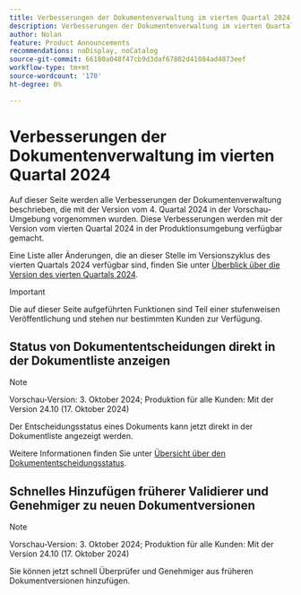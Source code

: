 ```yaml
---
title: Verbesserungen der Dokumentenverwaltung im vierten Quartal 2024
description: Verbesserungen der Dokumentenverwaltung im vierten Quartal 2024
author: Nolan
feature: Product Announcements
recommendations: noDisplay, noCatalog
source-git-commit: 66180a048f47cb9d3daf67882d41084ad4873eef
workflow-type: tm+mt
source-wordcount: '170'
ht-degree: 0%

---
```


# Verbesserungen der Dokumentenverwaltung im vierten Quartal 2024

Auf dieser Seite werden alle Verbesserungen der Dokumentenverwaltung beschrieben, die mit der Version vom 4. Quartal 2024 in der Vorschau-Umgebung vorgenommen wurden. Diese Verbesserungen werden mit der Version vom vierten Quartal 2024 in der Produktionsumgebung verfügbar gemacht.

Eine Liste aller Änderungen, die an dieser Stelle im Versionszyklus des vierten Quartals 2024 verfügbar sind, finden Sie unter [Überblick über die Version des vierten Quartals 2024](/help/quicksilver/product-announcements/product-releases/24-q4-release-activity/24-q4-release-overview.md).

>[!IMPORTANT]
>
>Die auf dieser Seite aufgeführten Funktionen sind Teil einer stufenweisen Veröffentlichung und stehen nur bestimmten Kunden zur Verfügung.

## Status von Dokumententscheidungen direkt in der Dokumentliste anzeigen

>[!NOTE]
>
>Vorschau-Version: 3. Oktober 2024; Produktion für alle Kunden: Mit der Version 24.10 (17. Oktober 2024)

Der Entscheidungsstatus eines Dokuments kann jetzt direkt in der Dokumentliste angezeigt werden.

Weitere Informationen finden Sie unter [Übersicht über den Dokumententscheidungsstatus](/help/quicksilver/review-and-approve-work/document-reviews-and-approvals/manage-document-approvals/document-approval-status.md).

## Schnelles Hinzufügen früherer Validierer und Genehmiger zu neuen Dokumentversionen

>[!NOTE]
>
>Vorschau-Version: 3. Oktober 2024; Produktion für alle Kunden: Mit der Version 24.10 (17. Oktober 2024)

Sie können jetzt schnell Überprüfer und Genehmiger aus früheren Dokumentversionen hinzufügen.

<!-- For more information, see [Upload a new document version and request an approval](/help/quicksilver/review-and-approve-work/document-reviews-and-approvals/manage-document-approvals/upload-new-doc-version.md). -->
